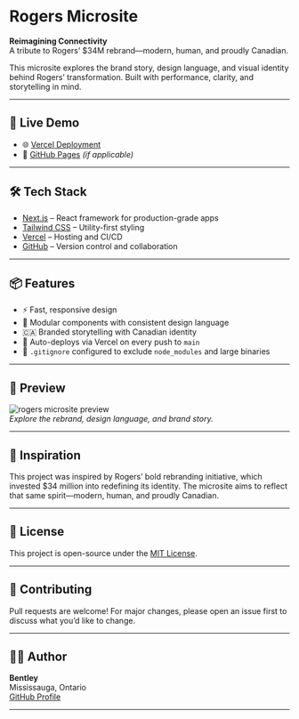# Rogers Microsite

**Reimagining Connectivity**  
A tribute to Rogers’ $34M rebrand—modern, human, and proudly Canadian.

This microsite explores the brand story, design language, and visual identity behind Rogers’ transformation. Built with performance, clarity, and storytelling in mind.

---

## 🚀 Live Demo

- 🌐 [Vercel Deployment](https://rogers-microsite.vercel.app)
- 📄 [GitHub Pages](https://lgg6bentley.github.io/rogers-microsite) *(if applicable)*

---

## 🛠️ Tech Stack

- [Next.js](https://nextjs.org/) – React framework for production-grade apps  
- [Tailwind CSS](https://tailwindcss.com/) – Utility-first styling  
- [Vercel](https://vercel.com/) – Hosting and CI/CD  
- [GitHub](https://github.com/) – Version control and collaboration

---

## 📦 Features

- ⚡ Fast, responsive design
- 🎨 Modular components with consistent design language
- 🇨🇦 Branded storytelling with Canadian identity
- 🚀 Auto-deploys via Vercel on every push to `main`
- 📁 `.gitignore` configured to exclude `node_modules` and large binaries

---

## 📸 Preview

![rogers microsite preview](https://rogers-microsite.vercel.app/og-image.png)  
*Explore the rebrand, design language, and brand story.*

---

## 🧠 Inspiration

This project was inspired by Rogers’ bold rebranding initiative, which invested $34 million into redefining its identity. The microsite aims to reflect that same spirit—modern, human, and proudly Canadian.

---

## 📄 License

This project is open-source under the [MIT License](LICENSE).

---

## 🤝 Contributing

Pull requests are welcome! For major changes, please open an issue first to discuss what you’d like to change.

---

## 🙋‍♂️ Author

**Bentley**  
Mississauga, Ontario  
[GitHub Profile](https://github.com/lgg6bentley)

---
